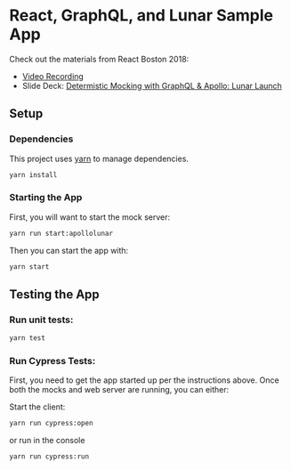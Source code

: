 # React, GraphQL, and Lunar Sample App

Check out the materials from React Boston 2018:
* [Video Recording](https://www.youtube.com/watch?v=K445DtQ5oHY)
* Slide Deck: [Determistic Mocking with GraphQL & Apollo: Lunar Launch](https://github.com/mjfaga/react-boston-2018-lunar-launch/tree/master/presentation)

## Setup

### Dependencies

This project uses [yarn](https://yarnpkg.com/en/docs/install#mac-stable) to manage dependencies.

```sh
yarn install
```

### Starting the App

First, you will want to start the mock server:

```sh
yarn run start:apollolunar
```

Then you can start the app with:

```sh
yarn start
```

## Testing the App

### Run unit tests:
```sh
yarn test
```

### Run Cypress Tests:

First, you need to get the app started up per the instructions above. Once both
the mocks and web server are running, you can either:

Start the client:
```sh
yarn run cypress:open
```

or run in the console
```sh
yarn run cypress:run
```
